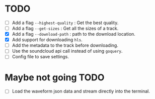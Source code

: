 # TODO
- [ ] Add a flag `--highest-quality` : Get the best quality.
- [ ] Add a flag `--get-sizes` : Get all the sizes of a track. 
- [X] Add a flag `--download-path` : path to the download location.
- [X] Add support for downloading `hls`.
- [ ] Add the metadata to the track before downloading.
- [ ] Use the soundcloud api call instead of using `goquery`.
- [ ] Config file to save settings.

# Maybe not going TODO
- [ ] Load the waveform json data and stream directly into the terminal.
